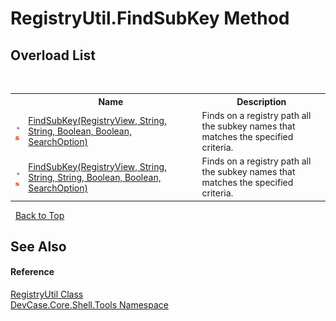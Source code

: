 # RegistryUtil.FindSubKey Method 
 


## Overload List
&nbsp;<table><tr><th></th><th>Name</th><th>Description</th></tr><tr><td>![Public method](media/pubmethod.gif "Public method")![Static member](media/static.gif "Static member")</td><td><a href="M_DevCase_Core_Shell_Tools_RegistryUtil_FindSubKey">FindSubKey(RegistryView, String, String, Boolean, Boolean, SearchOption)</a></td><td>
Finds on a registry path all the subkey names that matches the specified criteria.</td></tr><tr><td>![Public method](media/pubmethod.gif "Public method")![Static member](media/static.gif "Static member")</td><td><a href="M_DevCase_Core_Shell_Tools_RegistryUtil_FindSubKey_1">FindSubKey(RegistryView, String, String, String, Boolean, Boolean, SearchOption)</a></td><td>
Finds on a registry path all the subkey names that matches the specified criteria.</td></tr></table>&nbsp;
<a href="#registryutil.findsubkey-method">Back to Top</a>

## See Also


#### Reference
<a href="T_DevCase_Core_Shell_Tools_RegistryUtil">RegistryUtil Class</a><br /><a href="N_DevCase_Core_Shell_Tools">DevCase.Core.Shell.Tools Namespace</a><br />